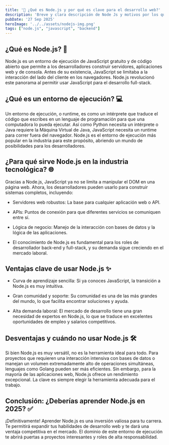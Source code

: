 ```yaml
---
title: '🚀 ¿Qué es Node.js y por qué es clave para el desarrollo web?'
description: 'Breve y clara descripción de Node Js y motivos por los que deberías aprenderlo'
pubDate: '27 Sep 2025'
heroImage: '../../assets/nodejs-img.png'
tags: ["node.js", "javascript", "backend"]
---
```




## ¿Qué es Node.js? 🤔

Node.js es un entorno de ejecución de JavaScript gratuito y de código abierto que permite a los desarrolladores construir servidores, aplicaciones web y de consola. Antes de su existencia, JavaScript se limitaba a la interacción del lado del cliente en los navegadores. Node.js revolucionó este panorama al permitir usar JavaScript para el desarrollo full-stack.

## ¿Qué es un entorno de ejecución? 💻

Un entorno de ejecución, o runtime, es como un intérprete que traduce el código que escribes en un lenguaje de programación para que una computadora lo pueda ejecutar. Así como Python necesita un intérprete o Java requiere la Máquina Virtual de Java, JavaScript necesita un runtime para correr fuera del navegador. Node.js es el entorno de ejecución más popular en la industria para este propósito, abriendo un mundo de posibilidades para los desarrolladores.

## ¿Para qué sirve Node.js en la industria tecnológica? 🌐

Gracias a Node.js, JavaScript ya no se limita a manipular el DOM en una página web. Ahora, los desarrolladores pueden usarlo para construir sistemas completos, incluyendo:

* Servidores web robustos: La base para cualquier aplicación web o API.

* APIs: Puntos de conexión para que diferentes servicios se comuniquen entre sí.

* Lógica de negocio: Manejo de la interacción con bases de datos y la lógica de las aplicaciones.

* El conocimiento de Node.js es fundamental para los roles de desarrollador back-end y full-stack, y su demanda sigue creciendo en el mercado laboral.

## Ventajas clave de usar Node.js ✨

* Curva de aprendizaje sencilla: Si ya conoces JavaScript, la transición a Node.js es muy intuitiva.

* Gran comunidad y soporte: Su comunidad es una de las más grandes del mundo, lo que facilita encontrar soluciones y ayuda.

* Alta demanda laboral: El mercado de desarrollo tiene una gran necesidad de expertos en Node.js, lo que se traduce en excelentes oportunidades de empleo y salarios competitivos.

## Desventajas y cuándo no usar Node.js 🛠️

Si bien Node.js es muy versátil, no es la herramienta ideal para todo. Para proyectos que requieren una interacción intensiva con bases de datos o manejan un volumen extremadamente alto de operaciones simultáneas, lenguajes como Golang pueden ser más eficientes. Sin embargo, para la mayoría de las aplicaciones web, Node.js ofrece un rendimiento excepcional. La clave es siempre elegir la herramienta adecuada para el trabajo.

## Conclusión: ¿Deberías aprender Node.js en 2025? ✅

¡Definitivamente! Aprender Node.js es una inversión valiosa para tu carrera. Te permitirá expandir tus habilidades de desarrollo web y te dará una ventaja competitiva en el mercado. El dominio de este entorno de ejecución te abrirá puertas a proyectos interesantes y roles de alta responsabilidad.
